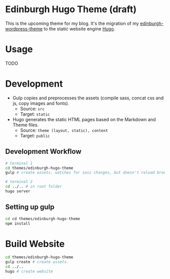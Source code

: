 # Edinburgh Hugo Theme (draft)

This is the upcoming theme for my blog. It's the migration of my [edinburgh-wordpress-theme](https://github.com/phauer/edinburgh-wordpress-theme) to the static website engine [Hugo](https://gohugo.io/).

# Usage

TODO

# Development

- Gulp copies and preprocesses the assets (compile sass, concat css and js, copy images and fonts). 
  - Source: `src`
  - Target: `static`
- Hugo generates the static HTML pages based on the Markdown and Theme files.
  - Source: `theme (layout, static), content`
  - Target: `public`

## Development Workflow

```bash
# terminal 1
cd themes/edinburgh-hugo-theme
gulp # create assets. watches for sass changes, but doesn't reload browser, because hugo does this for us.

# terminal 2
cd ../.. # in root folder
hugo server 
```

## Setting up gulp

```bash
cd cd themes/edinburgh-hugo-theme
npm install
```

# Build Website

```bash
cd themes/edinburgh-hugo-theme
gulp create # create assets.
cd ../..
hugo # create website
```
